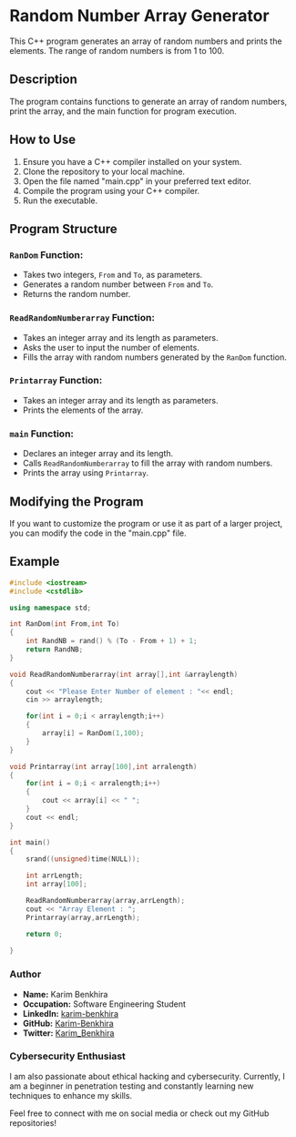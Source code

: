 # Random Number Array Generator

This C++ program generates an array of random numbers and prints the elements. The range of random numbers is from 1 to 100.

## Description

The program contains functions to generate an array of random numbers, print the array, and the main function for program execution.

## How to Use

1. Ensure you have a C++ compiler installed on your system.
2. Clone the repository to your local machine.
3. Open the file named "main.cpp" in your preferred text editor.
4. Compile the program using your C++ compiler.
5. Run the executable.

## Program Structure

### `RanDom` Function:

- Takes two integers, `From` and `To`, as parameters.
- Generates a random number between `From` and `To`.
- Returns the random number.

### `ReadRandomNumberarray` Function:

- Takes an integer array and its length as parameters.
- Asks the user to input the number of elements.
- Fills the array with random numbers generated by the `RanDom` function.

### `Printarray` Function:

- Takes an integer array and its length as parameters.
- Prints the elements of the array.

### `main` Function:

- Declares an integer array and its length.
- Calls `ReadRandomNumberarray` to fill the array with random numbers.
- Prints the array using `Printarray`.

## Modifying the Program

If you want to customize the program or use it as part of a larger project, you can modify the code in the "main.cpp" file.

## Example

```cpp
#include <iostream>
#include <cstdlib>

using namespace std;

int RanDom(int From,int To)
{
    int RandNB = rand() % (To - From + 1) + 1;
    return RandNB;
}

void ReadRandomNumberarray(int array[],int &arraylength)
{
    cout << "Please Enter Number of element : "<< endl;
    cin >> arraylength;

    for(int i = 0;i < arraylength;i++)
    {
        array[i] = RanDom(1,100);
    }
}

void Printarray(int array[100],int arralength)
{
    for(int i = 0;i < arralength;i++)
    {
        cout << array[i] << " ";
    }
    cout << endl;
}

int main()
{
    srand((unsigned)time(NULL));

    int arrLength;
    int array[100];

    ReadRandomNumberarray(array,arrLength);
    cout << "Array Element : ";
    Printarray(array,arrLength);

    return 0;
    
}

```

### Author

- **Name:** Karim Benkhira
- **Occupation:** Software Engineering Student
- **LinkedIn:** [karim-benkhira](https://linkedin.com/in/karim-benkhira-206597224)
- **GitHub:** [Karim-Benkhira](https://github.com/Karim-Benkhira)
- **Twitter:** [Karim_Benkhira](https://twitter.com/Karim_Benkhira)

### Cybersecurity Enthusiast

I am also passionate about ethical hacking and cybersecurity. Currently, I am a beginner in penetration testing and constantly learning new techniques to enhance my skills.

Feel free to connect with me on social media or check out my GitHub repositories!
